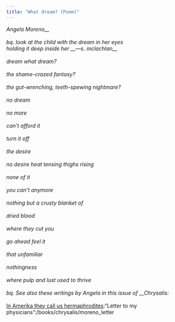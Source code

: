 ```yaml
---
title: "What dream? (Poem)"
---
```


_Angela Moreno\_\_<br><br>bq. look at the child with the dream in her eyes<br>holding it deep inside her \_\_&#8212;s. mclachlan\_\_<br><br>dream what dream?<br><br>the shame-crazed fantasy?<br><br>the gut-wrenching, teeth-spewing nightmare?<br><br>no dream<br><br>no more<br><br>can&#8217;t afford it<br><br>turn it off<br><br>the desire<br><br>no desire heat tensing thighs rising<br><br>none of it<br><br>you can&#8217;t anymore<br><br>nothing but a crusty blanket of<br><br>dried blood<br><br>where they cut you<br><br>go ahead feel it<br><br>that unfamiliar<br><br>nothingness<br><br>where pulp and lust used to thrive<br><br>bq. See also these writings by Angela in this issue of \_\_Chrysalis:_  
<br>[In Amerika they call us hermaphrodites][1]:&#8220;Letter to my physicians&#8221;:/books/chrysalis/moreno_letter<br>

 [1]: /books/chrysalis/morenotextileRef%3A11721582685d852e341b79c%3AlinkStartMarker